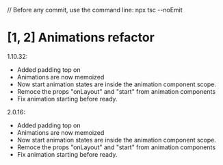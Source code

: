 // Before any commit, use the command line: npx tsc --noEmit

# [1, 2] Animations refactor

1.10.32:
- Added padding top on <CredentialWidget />
- Animations are now memoized
- Now start animation states are inside the animation component scope.
- Remoce the props "onLayout" and "start" from animation components
- Fix <SlideFromLeft /> animation starting before ready.

2.0.16:
- Added padding top on <CredentialWidget />
- Animations are now memoized
- Now start animation states are inside the animation component scope.
- Remoce the props "onLayout" and "start" from animation components
- Fix <SlideFromLeft /> animation starting before ready.